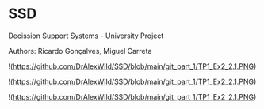 # SSD
Decission Support Systems - University Project

Authors: Ricardo Gonçalves, Miguel Carreta

!(https://github.com/DrAlexWild/SSD/blob/main/git_part_1/TP1_Ex2_2.1.PNG)

!(https://github.com/DrAlexWild/SSD/blob/main/git_part_1/TP1_Ex2_2.1.PNG)

!(https://github.com/DrAlexWild/SSD/blob/main/git_part_1/TP1_Ex2_2.1.PNG)
